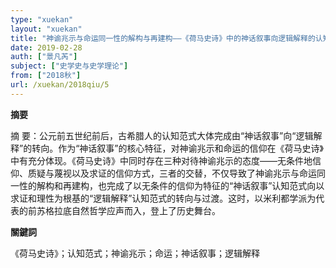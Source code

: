 ```yaml
---
type: "xuekan"
layout: "xuekan"
title: "神谕兆示与命运同一性的解构与再建构——《荷马史诗》中的神话叙事向逻辑解释的认知范式转向"
date: 2019-02-28
auth: ["景凡芮"]
subject: ["史学史与史学理论"]
from: ["2018秋"]
url: /xuekan/2018qiu/5
---
```


**摘要**      

摘 要：公元前五世纪前后，古希腊人的认知范式大体完成由“神话叙事”向“逻辑解释”的转向。作为“神话叙事”的核心特征，对神谕兆示和命运的信仰在《荷马史诗》中有充分体现。《荷马史诗》中同时存在三种对待神谕兆示的态度——无条件地信仰、质疑与蔑视以及求证的信仰方式，三者的交替，不仅导致了神谕兆示与命运同一性的解构和再建构，也完成了以无条件的信仰为特征的“神话叙事”认知范式向以求证和理性为根基的“逻辑解释”认知范式的转向与过渡。这时，以米利都学派为代表的前苏格拉底自然哲学应声而入，登上了历史舞台。

**關鍵詞**

《荷马史诗》；认知范式；神谕兆示；命运；神话叙事；逻辑解释
